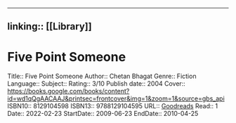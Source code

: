 
---
linking:: [[Library]]
---
# Five Point Someone
Title:: Five Point Someone
Author:: Chetan Bhagat
Genre:: Fiction
Language::
	Subject::
Rating:: 3/10
Publish date:: 2004
Cover:: https://books.google.com/books/content?id=wd1qQgAACAAJ&printsec=frontcover&img=1&zoom=1&source=gbs_api
ISBN10:: 8129104598
ISBN13:: 9788129104595
URL:: [Goodreads](https://www.goodreads.com/search?qid=&q=9788129104595)
Read:: 1
Date:: 2022-02-23
StartDate:: 2009-06-23
EndDate:: 2010-04-25